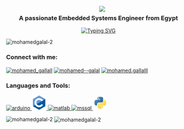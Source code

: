<img width="250" align="right" src="https://c.tenor.com/_DOBjnGspYAAAAAM/code-coding.gif">

<h3 align="center">A passionate Embedded Systems Engineer from Egypt</h3>

<!-- Typing SVG by DenverCoder1 - https://github.com/DenverCoder1/readme-typing-svg -->
<p align="center">
  <a href="https://git.io/typing-svg"><img src="https://readme-typing-svg.herokuapp.com?font=Fira+Code&size=22&duration=4000&pause=500&width=435&lines=Embedded+Systems+Engineer;%22You+only+fail+when+you+stop+trying%22" alt="Typing SVG" /></a>
</p> 

<p align="left"> <img src="https://komarev.com/ghpvc/?username=mohamedgalal-2&label=Profile%20views&color=0e75b6&style=flat" alt="mohamedgalal-2" /> </p>

<h3 align="left">Connect with me:</h3>
<p align="left">
<a href="https://twitter.com/mohamed_gallall" target="blank"><img align="center" src="https://raw.githubusercontent.com/rahuldkjain/github-profile-readme-generator/master/src/images/icons/Social/twitter.svg" alt="mohamed_gallall" height="30" width="40" /></a>
<a href="https://linkedin.com/in/mohamed--galal" target="blank"><img align="center" src="https://raw.githubusercontent.com/rahuldkjain/github-profile-readme-generator/master/src/images/icons/Social/linked-in-alt.svg" alt="mohamed--galal" height="30" width="40" /></a>
<a href="https://fb.com/mohamed.gallalll" target="blank"><img align="center" src="https://raw.githubusercontent.com/rahuldkjain/github-profile-readme-generator/master/src/images/icons/Social/facebook.svg" alt="mohamed.gallalll" height="30" width="40" /></a>
</p>

<h3 align="left">Languages and Tools:</h3>
<p align="left"> <a href="https://www.arduino.cc/" target="_blank" rel="noreferrer"> <img src="https://cdn.worldvectorlogo.com/logos/arduino-1.svg" alt="arduino" width="40" height="40"/> </a> <a href="https://www.cprogramming.com/" target="_blank" rel="noreferrer"> <img src="https://raw.githubusercontent.com/devicons/devicon/master/icons/c/c-original.svg" alt="c" width="40" height="40"/> </a> <a href="https://www.mathworks.com/" target="_blank" rel="noreferrer"> <img src="https://upload.wikimedia.org/wikipedia/commons/2/21/Matlab_Logo.png" alt="matlab" width="40" height="40"/> </a> <a href="https://www.microsoft.com/en-us/sql-server" target="_blank" rel="noreferrer"> <img src="https://www.svgrepo.com/show/303229/microsoft-sql-server-logo.svg" alt="mssql" width="40" height="40"/> </a> <a href="https://www.python.org" target="_blank" rel="noreferrer"> <img src="https://raw.githubusercontent.com/devicons/devicon/master/icons/python/python-original.svg" alt="python" width="40" height="40"/> </a> </p>

<p><img align="left" src="https://github-readme-stats.vercel.app/api/top-langs?username=mohamedgalal-2&show_icons=true&locale=en&layout=compact" alt="mohamedgalal-2" /></p>

<p>&nbsp;<img align="center" src="https://github-readme-stats.vercel.app/api?username=mohamedgalal-2&show_icons=true&locale=en" alt="mohamedgalal-2" /></p>
